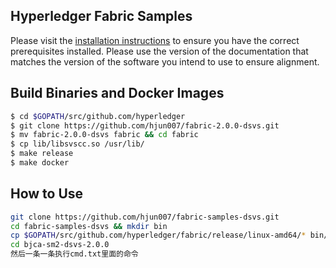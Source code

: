 [//]: # (SPDX-License-Identifier: CC-BY-4.0)

## Hyperledger Fabric Samples

Please visit the [installation instructions](http://hyperledger-fabric.readthedocs.io/en/latest/install.html)
to ensure you have the correct prerequisites installed. Please use the
version of the documentation that matches the version of the software you
intend to use to ensure alignment.

## Build Binaries and Docker Images

```bash
$ cd $GOPATH/src/github.com/hyperledger
$ git clone https://github.com/hjun007/fabric-2.0.0-dsvs.git
$ mv fabric-2.0.0-dsvs fabric && cd fabric
$ cp lib/libsvscc.so /usr/lib/
$ make release
$ make docker
```

## How to Use
```bash
git clone https://github.com/hjun007/fabric-samples-dsvs.git
cd fabric-samples-dsvs && mkdir bin
cp $GOPATH/src/github.com/hyperledger/fabric/release/linux-amd64/* bin/
cd bjca-sm2-dsvs-2.0.0
然后一条一条执行cmd.txt里面的命令
```